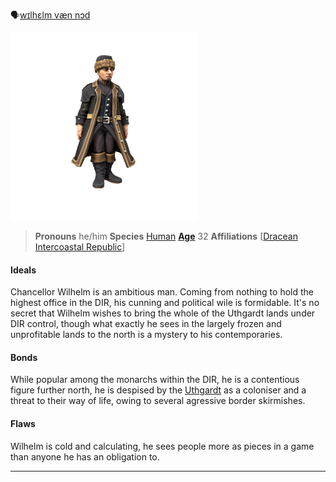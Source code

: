 🗣[wɪlhɛlm væn nɔd]()

![](../../_assets/people/dir/Wilhelm%20van%20Noord.png)
> **Pronouns** he/him
> **Species** [Human](../../Species/Homonid/Human.md)
> **[Age](../../Species/Ageing.md)** 32
> **Affiliations** [[Dracean Intercoastal Republic](../../Locations/Dracean%20Intercoastal%20Republic/Dracean%20Intercoastal%20Republic.md)]

#### Ideals
Chancellor Wilhelm is an ambitious man. Coming from nothing to hold the highest office in the DIR, his cunning and political wile is formidable. It's no secret that Wilhelm wishes to bring the whole of the Uthgardt lands under DIR control, though what exactly he sees in the largely frozen and unprofitable lands to the north is a mystery to his contemporaries.

#### Bonds
While popular among the monarchs within the DIR, he is a contentious figure further north, he is despised by the [Uthgardt](../Uthgardt/Uthgardt.md) as a coloniser and a threat to their way of life, owing to several agressive border skirmishes. 

#### Flaws
Wilhelm is cold and calculating, he sees people more as pieces in a game than anyone he has an obligation to.

---



